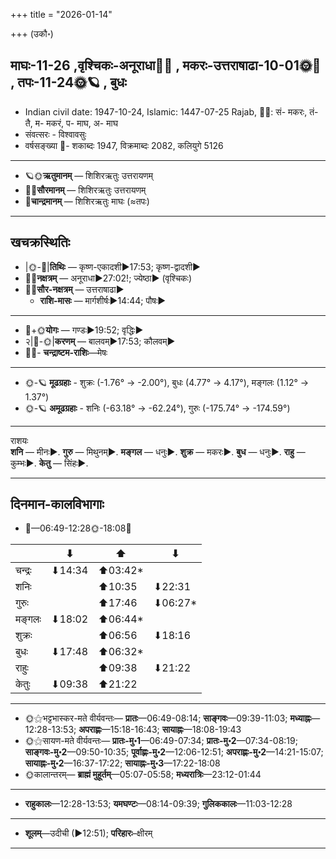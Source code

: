 +++
title = "2026-01-14"

+++
(उकौ॰)
## माघः-11-26  ,वृश्चिकः-अनूराधा🌛🌌  ,  मकरः-उत्तराषाढा-10-01🌞🌌  ,  तपः-11-24🌞🪐  , बुधः
- Indian civil date: 1947-10-24, Islamic: 1447-07-25 Rajab, 🌌🌞: सं- मकरः, तं- तै, म- मकरं, प- माघ, अ- माघ
- संवत्सरः - विश्वावसुः
- वर्षसङ्ख्या 🌛- शकाब्दः 1947, विक्रमाब्दः 2082, कलियुगे 5126
___________________
- 🪐🌞**ऋतुमानम्** — शिशिरऋतुः उत्तरायणम्
- 🌌🌞**सौरमानम्** — शिशिरऋतुः उत्तरायणम्
- 🌛**चान्द्रमानम्** — शिशिरऋतुः माघः (≈तपः)
___________________


## खचक्रस्थितिः
- |🌞-🌛|**तिथिः** — कृष्ण-एकादशी►17:53; कृष्ण-द्वादशी►  
- 🌌🌛**नक्षत्रम्** — अनूराधा►27:02!; ज्येष्ठा► (वृश्चिकः)  
- 🌌🌞**सौर-नक्षत्रम्** — उत्तराषाढा►  
  - **राशि-मासः** — मार्गशीर्षः►14:44; पौषः► 
___________________
- 🌛+🌞**योगः** — गण्डः►19:52; वृद्धिः►  
- २|🌛-🌞|**करणम्** — बालवम्►17:53; कौलवम्►  
- 🌌🌛- **चन्द्राष्टम-राशिः**—मेषः  
___________________
- 🌞-🪐 **मूढग्रहाः** - शुक्रः (-1.76° → -2.00°), बुधः (4.77° → 4.17°), मङ्गलः (1.12° → 1.37°)
- 🌞-🪐 **अमूढग्रहाः** - शनिः (-63.18° → -62.24°), गुरुः (-175.74° → -174.59°)
___________________
राशयः  
**शनि** — मीनः►. **गुरु** — मिथुनम्►. **मङ्गल** — धनुः►. **शुक्र** — मकरः►. **बुध** — धनुः►. **राहु** — कुम्भः►. **केतु** — सिंहः►. 
___________________


## दिनमान-कालविभागाः
- 🌅—06:49-12:28🌞-18:08🌇  

|      |⬇     |⬆     |⬇     |
|------|-----|-----|------|
|चन्द्रः|⬇14:34 |⬆03:42*|     |
|शनिः   |     |⬆10:35 |⬇22:31 |
|गुरुः  |     |⬆17:46 |⬇06:27*|
|मङ्गलः |⬇18:02 |⬆06:44*|     |
|शुक्रः |     |⬆06:56 |⬇18:16 |
|बुधः   |⬇17:48 |⬆06:32*|     |
|राहुः  |     |⬆09:38 |⬇21:22 |
|केतुः  |⬇09:38 |⬆21:22 |     |
___________________
- 🌞⚝भट्टभास्कर-मते वीर्यवन्तः— **प्रातः**—06:49-08:14; **साङ्गवः**—09:39-11:03; **मध्याह्नः**—12:28-13:53; **अपराह्णः**—15:18-16:43; **सायाह्नः**—18:08-19:43  
- 🌞⚝सायण-मते वीर्यवन्तः— **प्रातः-मु॰1**—06:49-07:34; **प्रातः-मु॰2**—07:34-08:19; **साङ्गवः-मु॰2**—09:50-10:35; **पूर्वाह्णः-मु॰2**—12:06-12:51; **अपराह्णः-मु॰2**—14:21-15:07; **सायाह्नः-मु॰2**—16:37-17:22; **सायाह्नः-मु॰3**—17:22-18:08  
- 🌞कालान्तरम्— **ब्राह्मं मुहूर्तम्**—05:07-05:58; **मध्यरात्रिः**—23:12-01:44  
___________________
- **राहुकालः**—12:28-13:53; **यमघण्टः**—08:14-09:39; **गुलिककालः**—11:03-12:28  
___________________
- **शूलम्**—उदीची (►12:51); **परिहारः**–क्षीरम्  
___________________
